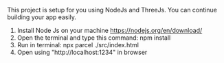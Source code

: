 This project is setup for you using NodeJs and ThreeJs. You can continue building your app easily.

1. Install Node Js on your machine https://nodejs.org/en/download/
2. Open the terminal and type this command: npm install
3. Run in terminal: npx parcel ./src/index.html
4. Open using "http://localhost:1234" in browser

